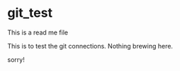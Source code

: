 # git_test
This is a read me file

This is to test the git connections. Nothing brewing here.

sorry!